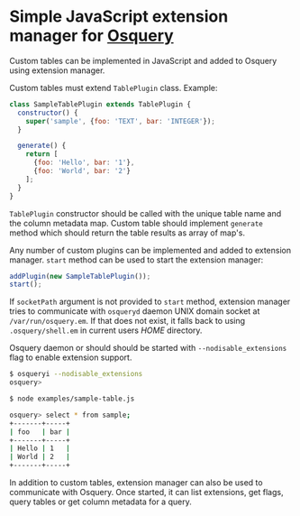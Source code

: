 # Simple JavaScript extension manager for [Osquery](https://github.com/osquery/osquery)

Custom tables can be implemented in JavaScript and added to Osquery using extension manager.

Custom tables must extend `TablePlugin` class. Example:

```javascript
class SampleTablePlugin extends TablePlugin {
  constructor() {
    super('sample', {foo: 'TEXT', bar: 'INTEGER'});
  }

  generate() {
    return [
      {foo: 'Hello', bar: '1'},
      {foo: 'World', bar: '2'}
    ];
  }
}
```

`TablePlugin` constructor should be called with the unique table name and the column metadata map. Custom table should implement `generate` method which should return the table results as array of map's.

Any number of custom plugins can be implemented and added to extension manager. `start` method can be used to start the extension manager:

```javascript
addPlugin(new SampleTablePlugin());
start();
```

If `socketPath` argument is not provided to `start` method, extension manager tries to communicate with `osqueryd` daemon UNIX domain socket at `/var/run/osquery.em`. If that does not exist, it falls back to using `.osquery/shell.em` in current users *HOME* directory.

Osquery daemon or should should be started with `--nodisable_extensions` flag to enable extension support.

```bash
$ osqueryi --nodisable_extensions
osquery>
```

```bash
$ node examples/sample-table.js
```

```bash
osquery> select * from sample;
+-------+-----+
| foo   | bar |
+-------+-----+
| Hello | 1   |
| World | 2   |
+-------+-----+
```

In addition to custom tables, extension manager can also be used to communicate with Osquery. Once started, it can list extensions, get flags, query tables or get column metadata for a query.